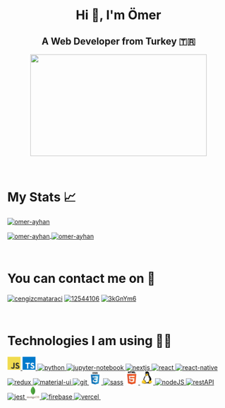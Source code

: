 <h1 align="center">Hi 👋, I'm Ömer</h1>
<h2 align="center">A Web Developer from Turkey 🇹🇷</h2>

<div align="center"><img src="https://c.tenor.com/nrrBWGnDMU0AAAAC/homework-jim-carrey.gif" width="400" height="230"  /> </div>

&nbsp;

# My Stats 📈

<p align="left"> <a href="https://github.com/ryo-ma/github-profile-trophy"><img src="https://github-profile-trophy.vercel.app/?username=omer-ayhan&title=Commit,Followers,Repositories,Stars,PullRequest,Issues&margin-w=5" alt="omer-ayhan" /></a></p>
<p align="left">
	<a href="https://github.com/rbeyzas">
		  <img height="180em" align="center" src="https://github-readme-stats.vercel.app/api?username=omer-ayhan&show_icons=true&locale=en&theme=dark&count_private=true" alt="omer-ayhan"/>
		  <img height="180em" align="center" src="https://github-readme-stats.vercel.app/api/top-langs?username=omer-ayhan&show_icons=true&locale=en&layout=compact&langs_count=8&theme=dark" alt="omer-ayhan"/>
	</a>
</p>
&nbsp;

# You can contact me on 📮

<p align="left">
<a href="https://www.linkedin.com/in/omer-ayhan72/" target="blank"><img align="center" src="https://velanovascular.com/wp-content/uploads/2020/06/LinkedIn.png" alt="cengizcmataraci" height="30" width="30" /></a>
<a href="https://stackoverflow.com/users/17020862" target="blank"><img align="center" src="https://upload.wikimedia.org/wikipedia/commons/thumb/e/ef/Stack_Overflow_icon.svg/768px-Stack_Overflow_icon.svg.png" alt="12544106" height="45" width="45" /></a>
<!-- <a href="" target="blank"><img align="center" src="https://cdn.jsdelivr.net/npm/simple-icons@3.0.1/icons/medium.svg" alt="" height="30" width="40" /></a> -->
<a href="https://discordapp.com/users/538450226562859008" target="blank"><img align="center" src="https://seeklogo.com/images/D/discord-logo-134E148657-seeklogo.com.png" alt="3kGnYm6" height="30" width="26" /></a>
</p>
&nbsp;

# Technologies I am using 👨‍💻

<a href="https://developer.mozilla.org/en-US/docs/Web/JavaScript" target="_blank"> <img src="https://raw.githubusercontent.com/devicons/devicon/master/icons/javascript/javascript-original.svg" alt="javascript" width="30" height="30"/> </a>
<a href="https://www.typescriptlang.org/" target="_blank"> <img src="https://raw.githubusercontent.com/devicons/devicon/master/icons/typescript/typescript-original.svg" alt="typescript" width="30" height="30"/> </a>
<a href="https://www.python.org/" target="_blank"> <img src="https://upload.wikimedia.org/wikipedia/commons/thumb/c/c3/Python-logo-notext.svg/1200px-Python-logo-notext.svg.png" alt="python" width="30" height="30"/> </a>
<a href="https://jupyter.org/" target="_blank"> <img src="https://legacy.jupyterbook.org/images/logo/logo.png" alt="jupyter-notebook" width="30" height="30"/> </a>
<a href="https://nextjs.org/" target="_blank"> <img src="https://cdn.worldvectorlogo.com/logos/next-js.svg" alt="nextjs" width="30" height="30"/> </a>
<a href="https://reactjs.org/" target="_blank"> <img src="https://upload.wikimedia.org/wikipedia/commons/thumb/4/47/React.svg/1200px-React.svg.png" alt="react" width="33" height="30"/> </a>
<a href="https://reactnative.dev/" target="_blank"> <img src="https://pagepro.co/blog/wp-content/uploads/2020/03/react-native-logo-884x1024.png" alt="react-native" width="33" height="30"/> </a>
<a href="https://redux.js.org/" target="_blank"> <img src="https://raw.githubusercontent.com/reduxjs/redux/master/logo/logo.png" alt="redux" width="33" height="30"/> </a>
<a href="https://material-ui.com/" target="_blank"> <img src="https://seeklogo.com/images/M/material-ui-logo-5BDCB9BA8F-seeklogo.com.png" alt="material-ui" width="26" height="26"/> </a>
<a href="https://git-scm.com/" target="_blank"> <img src="https://www.vectorlogo.zone/logos/git-scm/git-scm-icon.svg" alt="git" width="30" height="30"/> </a>
<a href="https://www.w3schools.com/css/" target="_blank"> <img src="https://raw.githubusercontent.com/devicons/devicon/master/icons/css3/css3-original-wordmark.svg" alt="css3" width="28" height="28"/> </a>
<a href="https://sass-lang.com/" target="_blank"> <img src="https://sass-lang.com/assets/img/styleguide/seal-color-aef0354c.png" alt="sass" width="28" height="28"/></a>
<a href="https://www.w3.org/html/" target="_blank"> <img src="https://raw.githubusercontent.com/devicons/devicon/master/icons/html5/html5-original-wordmark.svg" alt="html5" width="30" height="30"/> </a>
<a href="https://www.linux.org/" target="_blank"> <img src="https://raw.githubusercontent.com/devicons/devicon/master/icons/linux/linux-original.svg" alt="linux" width="30" height="30"/> </a>
<a href="https://nodejs.org/" target="_blank"> <img src="https://www.techwell.com/sites/default/files/stories/images/cropped_teasers/Beth%20Romanik/2019/node-js-tutorial.png" alt="nodeJS" width="30" height="30"/> </a>
<a href="https://restfulapi.net/" target="_blank"> <img src="https://restfulapi.net/wp-content/uploads/rest.png" alt="restAPI" width="30" height="30"/> </a>
<a href="https://jestjs.io/" target="_blank"> <img src="https://seeklogo.com/images/J/jest-logo-F9901EBBF7-seeklogo.com.png" alt="jest" width="30" height="30"/> </a>
<a href="https://www.mongodb.com/" target="_blank"> <img src="https://raw.githubusercontent.com/devicons/devicon/master/icons/mongodb/mongodb-original-wordmark.svg" alt="mongodb" width="30" height="30"/> </a>
<a href="https://firebase.google.com/" target="_blank"> <img src="https://cdn.worldvectorlogo.com/logos/firebase-1.svg" alt="firebase" width="30" height="30"/> </a>
<a href="https://vercel.com/" target="_blank"> <img src="https://www.svgrepo.com/show/327408/logo-vercel.svg" alt="vercel" width="30" height="30"/> </a>
&nbsp;

<!-- # Technologies I am learning/planning to learn 🧮

&nbsp;

# Tools I am using 🧰
<a href="https://code.visualstudio.com/" target="_blank"> <img src="https://upload.wikimedia.org/wikipedia/commons/thumb/9/9a/Visual_Studio_Code_1.35_icon.svg/1024px-Visual_Studio_Code_1.35_icon.svg.png" alt="vscode" width="30" height="30"/> </a>
<a href="https://discord.com/" target="_blank"> <img src="https://cdn4.iconfinder.com/data/icons/logos-and-brands/512/91_Discord_logo_logos-512.png" alt="discord" width="30" height="30"/> </a>
<a href="https://slack.com/intl/en-tr/" target="_blank"> <img src="https://cdn.brandfolder.io/5H442O3W/as/pl546j-7le8zk-4nzzs1/Slack_Mark_Web.png" alt="slack" width="37" height="37"/> </a>
<a href="https://asana.com" target="_blank"> <img src="https://cdn.freebiesupply.com/logos/thumbs/2x/asana-logo-logo.png" alt="asana" width="37" height="27"/> </a>
<a href="https://postman.com" target="_blank"> <img src="https://www.vectorlogo.zone/logos/getpostman/getpostman-icon.svg" alt="postman" width="30" height="30"/> </a>
<a href="https://heroku.com" target="_blank"> <img src="https://www.vectorlogo.zone/logos/heroku/heroku-icon.svg" alt="heroku" width="30" height="30"/> </a>
<a href="https://www.photoshop.com/en" target="_blank"> <img src="https://raw.githubusercontent.com/devicons/devicon/master/icons/photoshop/photoshop-line.svg" alt="photoshop" width="30" height="30"/> </a>
<a href="https://www.jetbrains.com/ruby/" target="_blank"> <img src="https://resources.jetbrains.com/storage/products/rubymine/img/meta/rubymine_logo_300x300.png" alt="rubymine" width="30" height="30"/> </a>
<a href="https://www.netlify.com/" target="_blank"> <img src="https://www.netlify.com/img/press/logos/logomark.png" alt="netlify" width="30" height="30"/> </a>
<a href="https://trello.com/en" target="_blank"> <img src="https://cdn.iconscout.com/icon/free/png-512/trello-6-569395.png" alt="trello" width="30" height="30"/> </a> -->

